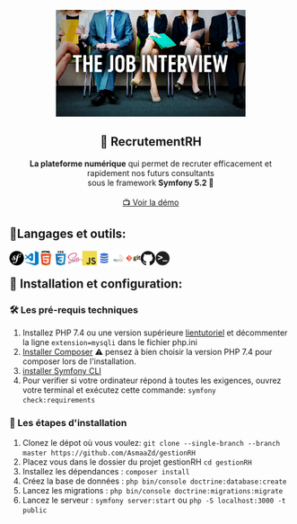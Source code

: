 <p align="center">
  <a href="http://codely.tv">
    <img src="public/img/interview.jpg" height="190px"/>
  </a>
</p>

<h2 align="center">
  💼 RecrutementRH
</h2>
<p align="center">
  <strong>La plateforme numérique</strong> qui permet de recruter efficacement et rapidement nos futurs consultants
  <br />
  sous le framework <strong>Symfony 5.2 🎼</strong>
  <br />
  <br />
  <a href="http://jobinterview.epizy.com/"> 📺 Voir la démo </a>
</p>

## 📌Langages et outils:

<div align="center">
<img align="left" alt="Visual Studio Code" width="26px" src="https://raw.githubusercontent.com/github/explore/80688e429a7d4ef2fca1e82350fe8e3517d3494d/topics/symfony/symfony.png" />
<img align="left" alt="Visual Studio Code" width="26px" src="https://raw.githubusercontent.com/github/explore/80688e429a7d4ef2fca1e82350fe8e3517d3494d/topics/visual-studio-code/visual-studio-code.png" />
<img align="left" alt="HTML5" width="26px" src="https://raw.githubusercontent.com/github/explore/80688e429a7d4ef2fca1e82350fe8e3517d3494d/topics/html/html.png" />
<img align="left" alt="CSS3" width="26px" src="https://raw.githubusercontent.com/github/explore/80688e429a7d4ef2fca1e82350fe8e3517d3494d/topics/css/css.png" />
<img align="left" alt="Sass" width="26px" src="https://raw.githubusercontent.com/github/explore/80688e429a7d4ef2fca1e82350fe8e3517d3494d/topics/sass/sass.png" />
<img align="left" alt="JavaScript" width="26px" src="https://raw.githubusercontent.com/github/explore/80688e429a7d4ef2fca1e82350fe8e3517d3494d/topics/javascript/javascript.png" />
<img align="left" alt="SQL" width="26px" src="https://raw.githubusercontent.com/github/explore/80688e429a7d4ef2fca1e82350fe8e3517d3494d/topics/sql/sql.png" />
<img align="left" alt="MySQL" width="26px" src="https://raw.githubusercontent.com/github/explore/80688e429a7d4ef2fca1e82350fe8e3517d3494d/topics/mysql/mysql.png" />
<img align="left" alt="Git" width="26px" src="https://raw.githubusercontent.com/github/explore/80688e429a7d4ef2fca1e82350fe8e3517d3494d/topics/git/git.png" />
<img align="left" alt="GitHub" width="26px" src="https://raw.githubusercontent.com/github/explore/78df643247d429f6cc873026c0622819ad797942/topics/github/github.png" />
<img align="left" alt="Terminal" width="26px" src="https://raw.githubusercontent.com/github/explore/80688e429a7d4ef2fca1e82350fe8e3517d3494d/topics/terminal/terminal.png" />

</div>
<br />

## 🚀 Installation et configuration:

### 🛠️ Les pré-requis techniques 

1. Installez PHP 7.4 ou une version supérieure [lien](https://www.php.net/downloads.php)[tutoriel](https://www.youtube.com/watch?v=OVTnj3hcHuc) et décommenter la ligne `extension=mysqli` dans le fichier php.ini
2. [Installer Composer](https://getcomposer.org/download/) ⚠️ pensez à bien choisir la version PHP 7.4 pour composer lors de l'installation.
3. [installer Symfony CLI ](https://symfony.com/download)
4. Pour verifier si votre ordinateur répond à toutes les exigences, ouvrez votre terminal et exécutez cette commande: ` symfony check:requirements `

### 🏁 Les étapes d'installation

1. Clonez le dépot où vous voulez: `git clone --single-branch --branch master https://github.com/AsmaaZd/gestionRH`
2. Placez vous dans le dossier du projet gestionRH `cd gestionRH`
2. Installez les dépendances  : `composer install`
3. Créez la base de données : ` php bin/console doctrine:database:create `
4. Lancez les migrations : ` php bin/console doctrine:migrations:migrate `
5. Lancez le serveur : ` symfony server:start ` ou ` php -S localhost:3000 -t public `
